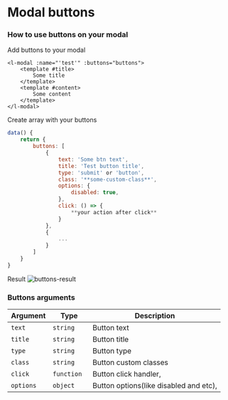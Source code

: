 # Modal buttons

### How to use buttons on your modal

Add buttons to your modal

```vue [YourComponent.vue]
<l-modal :name="'test'" :buttons="buttons">
    <template #title>
        Some title
    </template>
    <template #content>
        Some content
    </template>
</l-modal>
```
Create array with your buttons

```js [YourComponent.vue]
data() {
    return {
        buttons: [
            {
                text: 'Some btn text',
                title: 'Test button title',
                type: 'submit' or 'button',
                class: '**some-custom-class**',
                options: {
                    disabled: true,
                },
                click: () => {
                    **your action after click**
                }
            },
            {
                ...
            }
        ]
    }
}
```

Result
<img src="https://i.ibb.co/2WKFwyD/buttons-result.png" alt="buttons-result" border="0">

### Buttons arguments

| **Argument** | **Type**    | **Description**                        |
|--------------|-------------|----------------------------------------|
| `text`       | `string`    | Button text                            |
| `title`      | `string`    | Button title                           | 
| `type`       | `string`    | Button type                            |  
| `class`      | `string`    | Button custom classes                  |
| `click`      | `function ` | Button click handler,                  |
| `options`    | `object `   | Button options(like disabled and etc), |